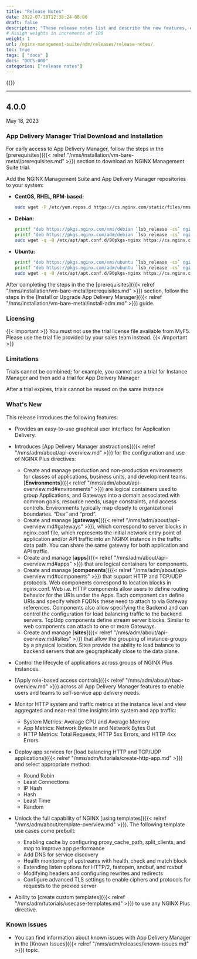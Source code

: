 ```yaml
---
title: "Release Notes"
date: 2022-07-10T12:38:24-08:00
draft: false
description: "These release notes list and describe the new features, enhancements, and resolved issues in NGINX Management Suite App Delivery Manager."
# Assign weights in increments of 100
weight: 1
url: /nginx-management-suite/adm/releases/release-notes/
toc: true
tags: [ "docs" ]
docs: "DOCS-000"
categories: ["release notes"]
---
```


{{<rn-styles>}}

---

## 4.0.0

May 18, 2023

### App Delivery Manager Trial Download and Installation

For early access to App Delivery Manager, follow the steps in the [prerequisites]({{< relref "/nms/installation/vm-bare-metal/prerequisites.md" >}}) section to download an NGINX Management Suite trial.

Add the NGINX Management Suite and App Delivery Manager repositories to your system:

- **CentOS, RHEL, RPM-based:**

    ```bash
    sudo wget -P /etc/yum.repos.d https://cs.nginx.com/static/files/nms.repo
    ```

- **Debian:**
        
    ```bash
    printf "deb https://pkgs.nginx.com/nms/debian `lsb_release -cs` nginx-plus\n" | sudo tee /etc/apt/sources.list.d/nms.list
    printf "deb https://pkgs.nginx.com/adm/debian `lsb_release -cs` nginx-plus\n" | sudo tee -a /etc/apt/sources.list.d/nms.list
    sudo wget -q -O /etc/apt/apt.conf.d/90pkgs-nginx https://cs.nginx.com/static/files/90pkgs-nginx
    ```

- **Ubuntu:**

    ```bash
    printf "deb https://pkgs.nginx.com/nms/ubuntu `lsb_release -cs` nginx-plus\n" | sudo tee /etc/apt/sources.list.d/nms.list
    printf "deb https://pkgs.nginx.com/adm/ubuntu `lsb_release -cs` nginx-plus\n" | sudo tee -a /etc/apt/sources.list.d/nms.list
    sudo wget -q -O /etc/apt/apt.conf.d/90pkgs-nginx https://cs.nginx.com/static/files/90pkgs-nginx
    ```

After completing the steps in the the [prerequisites]({{< relref "/nms/installation/vm-bare-metal/prerequisites.md" >}}) section, follow the steps in the [Install or Upgrade App Delivery Manager]({{< relref "/nms/installation/vm-bare-metal/install-adm.md" >}}) guide.

### Licensing

{{< important >}}
You must not use the trial license file available from MyF5. Please use the trial file provided by your sales team instead. 
{{< /important >}}
### Limitations

Trials cannot be combined; for example, you cannot use a trial for Instance Manager and then add a trial for App Delivery Manager

After a trial expires, trials cannot be reused on the same instance


### What's New

This release introduces the following features:

- Provides an easy-to-use graphical user interface for Application Delivery.

- Introduces [App Delivery Manager abstractions]({{< relref "/nms/adm/about/api-overview.md" >}}) for the configuration and use of NGINX Plus directives:

    - Create and manage production and non-production environments for classes of applications, business units, and development teams. [**Environments**]({{< relref "/nms/adm/about/api-overview.md#environments" >}}) are logical containers used to group Applications, and Gateways into a domain associated with common goals, resource needs, usage constraints, and access controls. Environments typically map closely to organizational boundaries. “Dev” and “prod”.
    - Create and manage [**gateways**]({{< relref "/nms/adm/about/api-overview.md#gateways" >}}), which correspond to server blocks in nginx.conf file, which represents the initial network entry point of application and/or API traffic into an NGINX instance in the traffic data path. You can share the same gateway for both application and API traffic. 
    - Create and manage [**apps**]({{< relref "/nms/adm/about/api-overview.md#apps" >}}) that are logical containers for components.
    - Create and manage [**components**]({{< relref "/nms/adm/about/api-overview.md#components" >}}) that support HTTP and TCP/UDP protocols. Web components correspond to location blocks in nginx.conf. Web i.e. HTTP components allow users to define routing behavior for the URIs under the Apps. Each component can define URIs and specify which FQDNs these need to attach to via Gateway references. Components also allow specifying the Backend and can control the configuration for load balancing traffic to the backend servers. TcpUdp components define stream server blocks. Similar to web components can attach to one or more Gateways.
    - Create and manage [**sites**]({{< relref "/nms/adm/about/api-overview.md#sites" >}}) that allow the grouping of instance-groups by a physical location. Sites provide the ability to load balance to backend servers that are geographically close to the data plane.

- Control the lifecycle of applications across groups of NGINX Plus instances.

- [Apply role-based access controls]({{< relref "/nms/adm/about/rbac-overview.md" >}}) across all App Delivery Manager features to enable users and teams to self-service app delivery needs.

- Monitor HTTP system and traffic metrics at the instance level and view aggregated and near-real time insights into system and app traffic:
   
   - System Metrics: Average CPU and Average Memory
   - App Metrics: Network Bytes In and Network Bytes Out
   - HTTP Metrics: Total Requests, HTTP 5xx Errors, and HTTP 4xx Errors
   
- Deploy app services for [load balancing HTTP and TCP/UDP applications]({{< relref "/nms/adm/tutorials/create-http-app.md" >}}) and select appropriate method:

    - Round Robin
    - Least Connections
    - IP Hash
    - Hash
    - Least Time
    - Random

- Unlock the full capability of NGINX [using templates]({{< relref "/nms/adm/about/template-overview.md" >}}). The following template use cases come prebuilt:

    - Enabling cache by configuring proxy_cache_path, split_clients, and map  to improve app performance
    - Add DNS for service discovery
    - Health monitoring of upstreams with health_check and match block
    - Extending listen options for HTTP/2, fastopen, sndbuf, and rcvbuf
    - Modifying headers and configuring rewrites and redirects
    - Configure advanced TLS settings to enable ciphers and protocols for requests to the proxied server

- Ability to [create custom templates]({{< relref "/nms/adm/tutorials/usecase-templates.md" >}}) to use any NGINX Plus directive.

### Known Issues

- You can find information about known issues with App Delivery Manager in the [Known Issues]({{< relref "/nms/adm/releases/known-issues.md" >}}) topic.
